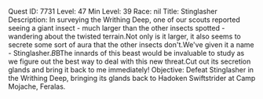 Quest ID: 7731
Level: 47
Min Level: 39
Race: nil
Title: Stinglasher
Description: In surveying the Writhing Deep, one of our scouts reported seeing a giant insect - much larger than the other insects spotted - wandering about the twisted terrain.Not only is it larger, it also seems to secrete some sort of aura that the other insects don't.We've given it a name - Stinglasher.$B$BThe innards of this beast would be invaluable to study as we figure out the best way to deal with this new threat.Cut out its secretion glands and bring it back to me immediately!
Objective: Defeat Stinglasher in the Writhing Deep, bringing its glands back to Hadoken Swiftstrider at Camp Mojache, Feralas.
